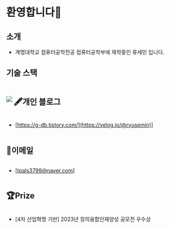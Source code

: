 # 환영합니다👋

## 소개
- 계명대학교 컴퓨터공학전공 컴퓨터공학부에 재학중인 류세민 입니다.


## 기술 스택
<img src="https://skillicons.dev/icons?i=c,python,html,css,js,java,dart,react,spring,flutter,aws,docker" />


  
  
<h2 style="display: inline-block; vertical-align: middle;">🖋개인 블로그</h2>

- [https://g-db.tistory.com/](https://velog.io/@ryusemin)]

<h2 style="display: inline-block; vertical-align: middle;">📧이메일</h2>

- [tpals3799@naver.com]


<h2 style="display: inline-block; vertical-align: middle;">🏆Prize </h2>

- [4차 산업혁명 기반] 2023년 창의융합인재양성 공모전 우수상
